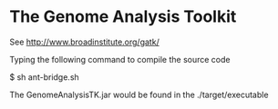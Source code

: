 The Genome Analysis Toolkit
============
See http://www.broadinstitute.org/gatk/


Typing the following command to compile the source code

$ sh ant-bridge.sh

The GenomeAnalysisTK.jar would be found in the ./target/executable
